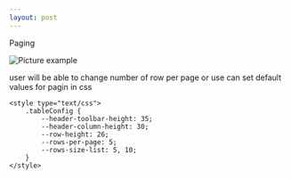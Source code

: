 ```yaml
---
layout: post
---
```

Paging

![Picture example](https://raw.githubusercontent.com/kupolua/web-presentation/master/images/screenshot-pagin.png)

user will be able to change number of row per page
or
use can set default values for pagin in css

```
<style type="text/css">
    .tableConfig {
        --header-toolbar-height: 35;
        --header-column-height: 30;
        --row-height: 26;
        --rows-per-page: 5;
        --rows-size-list: 5, 10;
    }
</style>
```